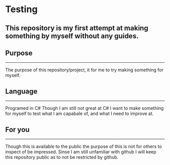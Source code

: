 # Testing
This repository is my first attempt at making something by myself without any guides. 
---------------------------------------------------------------------------------------

## Purpose
----------------
The purpose of this repository/project, it for me to try making something for myself. 

## Language
----------------
Programed in C#
Though I am still not great at C# I want to make something for myself to test what I am capabale of, and what I need to improve at.

## For you
----------------
Though this is available to the public the purpose of this is not for others to inspect of be impressed. Sinse I am still unfamiliar with github I will keep this repository public as to not be restricted by github. 
